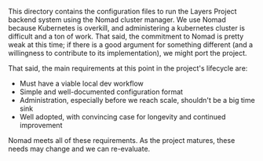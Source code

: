 This directory contains the configuration files to run the Layers Project backend system using the Nomad cluster manager. We use Nomad because Kubernetes is overkill, and administering a kubernetes cluster is difficult and a ton of work. That said, the commitment to Nomad is pretty weak at this time; if there is a good argument for something different (and a willingness to contribute to its implementation), we might port the project.

That said, the main requirements at this point in the project's lifecycle are:

- Must have a viable local dev workflow
- Simple and well-documented configuration format
- Administration, especially before we reach scale, shouldn't be a big time sink
- Well adopted, with convincing case for longevity and continued improvement

Nomad meets all of these requirements. As the project matures, these needs may change and we can re-evaluate.
